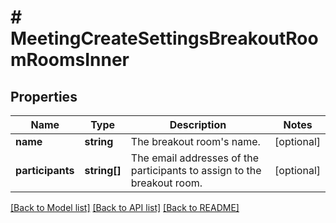 # # MeetingCreateSettingsBreakoutRoomRoomsInner

## Properties

Name | Type | Description | Notes
------------ | ------------- | ------------- | -------------
**name** | **string** | The breakout room&#39;s name. | [optional]
**participants** | **string[]** | The email addresses of the participants to assign to the breakout room. | [optional]

[[Back to Model list]](../../README.md#models) [[Back to API list]](../../README.md#endpoints) [[Back to README]](../../README.md)
